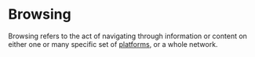 # Browsing

Browsing refers to the act of navigating through information or content on either one or many specific set of [platforms](/docs/glossary/platform), or a whole network.